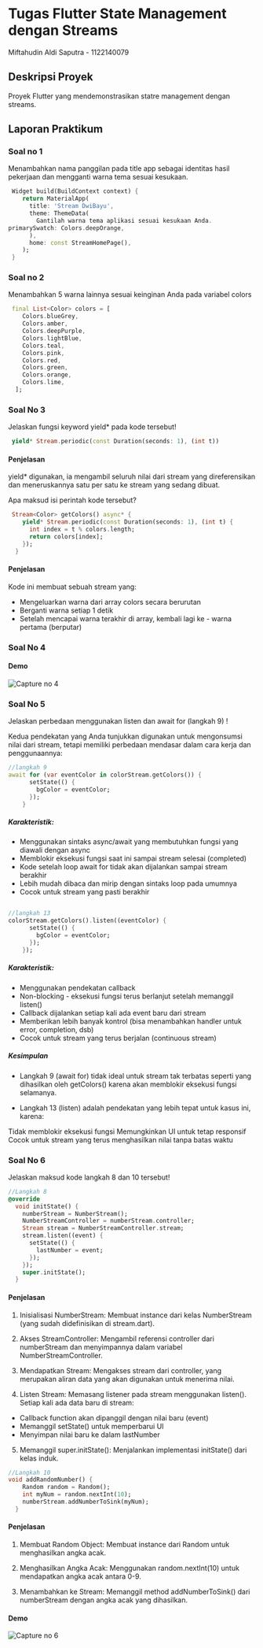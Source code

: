 # Tugas Flutter State Management dengan Streams

Miftahudin Aldi Saputra - 1122140079

## Deskripsi Proyek

Proyek Flutter yang mendemonstrasikan statre management dengan streams.

## Laporan Praktikum

### Soal no 1

Menambahkan nama panggilan pada title app sebagai identitas hasil pekerjaan dan mengganti warna tema sesuai kesukaan.

```dart
 Widget build(BuildContext context) {
    return MaterialApp(
      title: 'Stream DwiBayu',
      theme: ThemeData(
        Gantilah warna tema aplikasi sesuai kesukaan Anda.
primarySwatch: Colors.deepOrange,
      ),
      home: const StreamHomePage(),
    );
 }
```

### Soal no 2

Menambahkan 5 warna lainnya sesuai keinginan Anda pada variabel colors

```dart
 final List<Color> colors = [
    Colors.blueGrey,
    Colors.amber,
    Colors.deepPurple,
    Colors.lightBlue,
    Colors.teal,
    Colors.pink,
    Colors.red,
    Colors.green,
    Colors.orange,
    Colors.lime,
  ];
```

### Soal No 3

Jelaskan fungsi keyword yield\* pada kode tersebut!

```dart
 yield* Stream.periodic(const Duration(seconds: 1), (int t))
```

#### Penjelasan

yield\* digunakan, ia mengambil seluruh nilai dari stream yang direferensikan dan meneruskannya satu per satu ke stream yang sedang dibuat.

Apa maksud isi perintah kode tersebut?

```dart
 Stream<Color> getColors() async* {
    yield* Stream.periodic(const Duration(seconds: 1), (int t) {
      int index = t % colors.length;
      return colors[index];
    });
  }
```

#### Penjelasan

Kode ini membuat sebuah stream yang:

- Mengeluarkan warna dari array colors secara berurutan
- Berganti warna setiap 1 detik
- Setelah mencapai warna terakhir di array, kembali lagi ke - warna pertama (berputar)

### Soal No 4
 
 #### Demo
 
 ![Capture no 4](assets/images/captureno4.gif)

 ### Soal No 5
 
 Jelaskan perbedaan menggunakan listen dan await for (langkah 9) !
 
 Kedua pendekatan yang Anda tunjukkan digunakan untuk mengonsumsi nilai dari stream, tetapi memiliki perbedaan mendasar dalam cara kerja dan penggunaannya:
 
 ```dart
 //langkah 9
 await for (var eventColor in colorStream.getColors()) {
       setState(() {
         bgColor = eventColor;
       });
     }
 
 ```
 ##### Karakteristik:
 
 - Menggunakan sintaks async/await yang membutuhkan fungsi yang diawali dengan async
 - Memblokir eksekusi fungsi saat ini sampai stream selesai (completed)
 - Kode setelah loop await for tidak akan dijalankan sampai stream berakhir
 - Lebih mudah dibaca dan mirip dengan sintaks loop pada umumnya
 - Cocok untuk stream yang pasti berakhir
 
 ```dart
 
 //langkah 13
 colorStream.getColors().listen((eventColor) {
       setState(() {
         bgColor = eventColor;
       });
     });
 ```
 ##### Karakteristik:
 
 - Menggunakan pendekatan callback
 - Non-blocking - eksekusi fungsi terus berlanjut setelah memanggil listen()
 - Callback dijalankan setiap kali ada event baru dari stream
 - Memberikan lebih banyak kontrol (bisa menambahkan handler untuk error, completion, dsb)
 - Cocok untuk stream yang terus berjalan (continuous stream)
 
 ##### Kesimpulan
 - Langkah 9 (await for) tidak ideal untuk stream tak terbatas seperti yang dihasilkan oleh getColors() karena akan memblokir eksekusi fungsi selamanya.
 
 - Langkah 13 (listen) adalah pendekatan yang lebih tepat untuk kasus ini, karena:
 
 Tidak memblokir eksekusi fungsi
 Memungkinkan UI untuk tetap responsif
 Cocok untuk stream yang terus menghasilkan nilai tanpa batas waktu     

 ### Soal No 6

Jelaskan maksud kode langkah 8 dan 10 tersebut!

```dart
//Langkah 8
@override
  void initState() {
    numberStream = NumberStream();
    NumberStreamController = numberStream.controller;
    Stream stream = NumberStreamController.stream;
    stream.listen((event) {
      setState(() {
        lastNumber = event;
      });
    });
    super.initState();
  }
```

#### Penjelasan

1. Inisialisasi NumberStream: Membuat instance dari kelas NumberStream (yang sudah didefinisikan di stream.dart).

2. Akses StreamController: Mengambil referensi controller dari numberStream dan menyimpannya dalam variabel NumberStreamController.

3. Mendapatkan Stream: Mengakses stream dari controller, yang merupakan aliran data yang akan digunakan untuk menerima nilai.

4. Listen Stream: Memasang listener pada stream menggunakan listen(). Setiap kali ada data baru di stream:

- Callback function akan dipanggil dengan nilai baru (event)
- Memanggil setState() untuk memperbarui UI
- Menyimpan nilai baru ke dalam lastNumber

5. Memanggil super.initState(): Menjalankan implementasi initState() dari kelas induk.

```dart
//Langkah 10
void addRandomNumber() {
    Random random = Random();
    int myNum = random.nextInt(10);
    numberStream.addNumberToSink(myNum);
  }
```

#### Penjelasan

1. Membuat Random Object: Membuat instance dari Random untuk menghasilkan angka acak.

2. Menghasilkan Angka Acak: Menggunakan random.nextInt(10) untuk mendapatkan angka acak antara 0-9.

3. Menambahkan ke Stream: Memanggil method addNumberToSink() dari numberStream dengan angka acak yang dihasilkan.

#### Demo

![Capture no 6](assets/images/captureno6.gif)